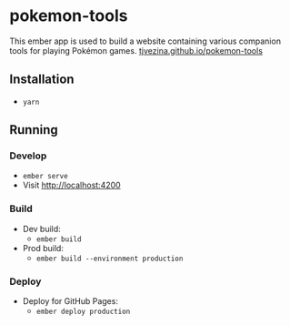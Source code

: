 # pokemon-tools

This ember app is used to build a website containing various companion tools for playing Pokémon games.
[tjvezina.github.io/pokemon-tools](tjvezina.github.io/pokemon-tools)

## Installation

* `yarn`

## Running

### Develop

* `ember serve`
* Visit [http://localhost:4200](http://localhost:4200)

### Build

* Dev build:
  * `ember build`
* Prod build:
  * `ember build --environment production`

### Deploy

* Deploy for GitHub Pages:
  * `ember deploy production`
